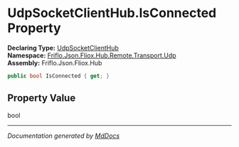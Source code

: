﻿<!--  
  <auto-generated>   
    The contents of this file were generated by a tool.  
    Changes to this file may be list if the file is regenerated  
  </auto-generated>   
-->

# UdpSocketClientHub.IsConnected Property

**Declaring Type:** [UdpSocketClientHub](../index.md)  
**Namespace:** [Friflo.Json.Fliox.Hub.Remote.Transport.Udp](../../index.md)  
**Assembly:** Friflo.Json.Fliox.Hub

```csharp
public bool IsConnected { get; }
```

## Property Value

bool

___

*Documentation generated by [MdDocs](https://github.com/ap0llo/mddocs)*
